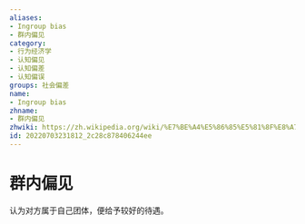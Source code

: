 ```yaml
---
aliases:
- Ingroup bias
- 群内偏见
category:
- 行为经济学
- 认知偏见
- 认知偏差
- 认知偏误
groups: 社会偏差
name:
- Ingroup bias
zhname:
- 群内偏见
zhwiki: https://zh.wikipedia.org/wiki/%E7%BE%A4%E5%86%85%E5%81%8F%E8%A7%81
id: 20220703231812_2c28c878406244ee
---
```


# 群内偏见

认为对方属于自己团体，便给予较好的待遇。
